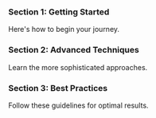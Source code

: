### Section 1: Getting Started

Here's how to begin your journey.

### Section 2: Advanced Techniques

Learn the more sophisticated approaches.

### Section 3: Best Practices

Follow these guidelines for optimal results.
